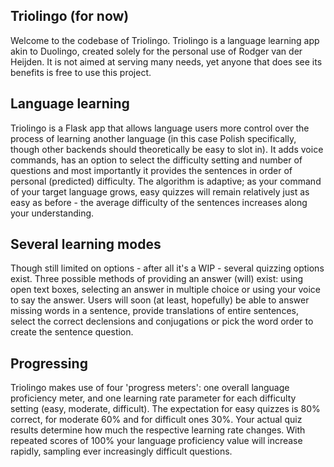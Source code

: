 ## Triolingo (for now)

Welcome to the codebase of Triolingo. Triolingo is a language learning app akin to Duolingo, created solely for the
personal use of Rodger van der Heijden. It is not aimed at serving many needs, yet anyone that does see its benefits is
free to use this project.

## Language learning

Triolingo is a Flask app that allows language users more control over the process of learning another language (in this
case Polish specifically, though other backends should theoretically be easy to slot in). It adds voice commands, has
an option to select the difficulty setting and number of questions and most importantly it provides the sentences in
order of personal (predicted) difficulty. The algorithm is adaptive; as your command of your target language grows,
easy quizzes will remain relatively just as easy as before - the average difficulty of the sentences increases along
your understanding.

## Several learning modes

Though still limited on options - after all it's a WIP - several quizzing options exist. Three possible methods of
providing an answer (will) exist: using open text boxes, selecting an answer in multiple choice or using your voice to
say the answer. Users will soon (at least, hopefully) be able to answer missing words in a sentence, provide
translations of entire sentences, select the correct declensions and conjugations or pick the word order to create the
sentence question.

## Progressing

Triolingo makes use of four 'progress meters': one overall language proficiency meter, and one learning rate parameter
for each difficulty setting (easy, moderate, difficult). The expectation for easy quizzes is 80% correct, for moderate
60% and for difficult ones 30%. Your actual quiz results determine how much the respective learning rate changes. With
repeated scores of 100% your language proficiency value will increase rapidly, sampling ever increasingly difficult
questions.
